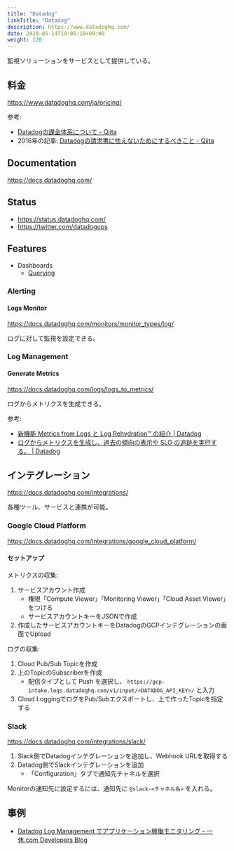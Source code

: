 ```yaml
---
title: "Datadog"
linkTitle: "Datadog"
description: https://www.datadoghq.com/
date: 2020-05-14T19:05:18+09:00
weight: 120
---
```


監視ソリューションをサービスとして提供している。

## 料金

https://www.datadoghq.com/ja/pricing/

参考:

- [Datadogの課金体系について - Qiita](https://qiita.com/t_ume/items/a45fcf5f464beb50d876)
- 2016年の記事: [Datadogの請求書に怯えないためにするべきこと - Qiita](https://qiita.com/selmertsx/items/9dd5af1d6d5d94ce6972)

## Documentation

https://docs.datadoghq.com/

## Status

- https://status.datadoghq.com/
- https://twitter.com/datadogops

## Features

- Dashboards
   - [Querying](https://docs.datadoghq.com/dashboards/querying/)

### Alerting
#### Logs Monitor

https://docs.datadoghq.com/monitors/monitor_types/log/

ログに対して監視を設定できる。

### Log Management
#### Generate Metrics

https://docs.datadoghq.com/logs/logs_to_metrics/

ログからメトリクスを生成できる。

参考:

- [新機能 Metrics from Logs と Log Rehydration™ の紹介 | Datadog](https://www.datadoghq.com/ja/blog/logging-without-limits-new-features/)
- [ログからメトリクスを生成し、過去の傾向の表示や SLO の追跡を実行する。 | Datadog](https://www.datadoghq.com/ja/blog/log-based-metrics/)

## インテグレーション

https://docs.datadoghq.com/integrations/

各種ツール、サービスと連携が可能。

### Google Cloud Platform

https://docs.datadoghq.com/integrations/google_cloud_platform/

#### セットアップ

メトリクスの収集:

1. サービスアカウント作成
   - 権限「Compute Viewer」「Monitoring Viewer」「Cloud Asset Viewer」をつける
   - サービスアカウントキーをJSONで作成
1. 作成したサービスアカウントキーをDatadogのGCPインテグレーションの画面でUpload

ログの収集:

1. Cloud Pub/Sub Topicを作成
1. 上のTopicのSubscriberを作成
   - 配信タイプとして Push を選択し、 `https://gcp-intake.logs.datadoghq.com/v1/input/<DATADOG_API_KEY>/` と入力
1. Cloud LoggingでログをPub/Subエクスポートし、上で作ったTopicを指定する

### Slack

https://docs.datadoghq.com/integrations/slack/

1. Slack側でDatadogインテグレーションを追加し、Webhook URLを取得する
1. Datadog側でSlackインテグレーションを追加
    - 「Configuration」タブで通知先チャネルを選択

Monitorの通知先に設定するには、通知先に `@slack-<チャネル名>` を入れる。

## 事例

- [Datadog Log Management でアプリケーション稼働モニタリング - 一休.com Developers Blog](https://user-first.ikyu.co.jp/entry/application_monitoring_with_datadog_log_management)
